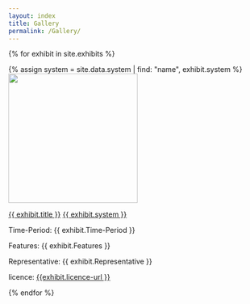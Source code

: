 ```yaml
---
layout: index
title: Gallery
permalink: /Gallery/
---
```


{% for exhibit in site.exhibits %}
  
  {% assign system = site.data.system | find: "name", exhibit.system %}
  <a href = "{{ exhibit.url | relative_url }}"><img src="{{ exhibit.image-url }}" width = 256></a>
  <p><a href = "{{ exhibit.url | relative_url }}">{{ exhibit.title }}</a>  <a href = "{{ system.homepage }}">{{ exhibit.system }}</a></p>

  <p>Time-Period: {{ exhibit.Time-Period }}</p>
  <p>Features: {{ exhibit.Features }}</p>
  <p>Representative: {{ exhibit.Representative }}</p>
  <p>licence: <a href="{{ exhibit.licence-url }}">{{exhibit.licence-url }}</a></p>


  {% endfor %}


